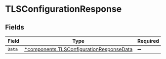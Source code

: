 # TLSConfigurationResponse


## Fields

| Field                                                                                               | Type                                                                                                | Required                                                                                            | Description                                                                                         |
| --------------------------------------------------------------------------------------------------- | --------------------------------------------------------------------------------------------------- | --------------------------------------------------------------------------------------------------- | --------------------------------------------------------------------------------------------------- |
| `Data`                                                                                              | [*components.TLSConfigurationResponseData](../../models/components/tlsconfigurationresponsedata.md) | :heavy_minus_sign:                                                                                  | N/A                                                                                                 |